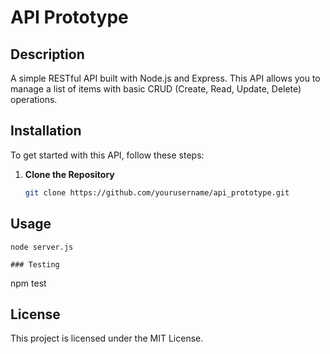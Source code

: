 # API Prototype

## Description

A simple RESTful API built with Node.js and Express. This API allows you to manage a list of items with basic CRUD (Create, Read, Update, Delete) operations.

## Installation

To get started with this API, follow these steps:

1. **Clone the Repository**

   ```sh
   git clone https://github.com/yourusername/api_prototype.git
   
## Usage
```
node server.js

### Testing
```
npm test

## License

This project is licensed under the MIT License.

